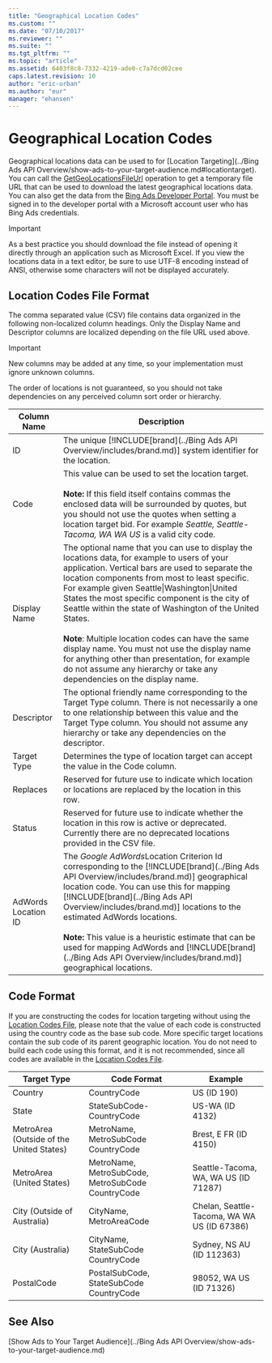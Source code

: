 ```yaml
---
title: "Geographical Location Codes"
ms.custom: ""
ms.date: "07/10/2017"
ms.reviewer: ""
ms.suite: ""
ms.tgt_pltfrm: ""
ms.topic: "article"
ms.assetid: 6403f8c8-7332-4219-ade0-c7a7dcd02cee
caps.latest.revision: 10
author: "eric-urban"
ms.author: "eur"
manager: "ehansen"
---
```

# Geographical Location Codes
Geographical locations data can be used to for [Location Targeting](../Bing Ads API Overview/show-ads-to-your-target-audience.md#locationtarget). You can call the [GetGeoLocationsFileUrl](http://msdn.microsoft.com/library/bing-ads-campaign-management-getgeolocationsfileurl.aspx) operation to get a temporary file URL that can be used to download the latest geographical locations data. You can also get the data from the [Bing Ads Developer Portal](https://developers.azure.bingads.microsoft.com/Account). You must be signed in to the developer portal with a Microsoft account user who has Bing Ads credentials. 

> [!IMPORTANT]
> As a best practice you should download the file instead of opening it directly through an application such as Microsoft Excel. If you view the locations data in a text editor, be sure to use UTF-8 encoding instead of ANSI, otherwise some characters will not be displayed accurately.

## <a name="fileformat"></a>Location Codes File Format
The comma separated value (CSV) file contains data organized in the following non-localized column headings. Only the Display Name and Descriptor columns are localized depending on the file URL used above.

> [!IMPORTANT]
> New columns may be added at any time, so your implementation must ignore unknown columns.
> 
> The order of locations is not guaranteed, so you should not take dependencies on any perceived column sort order or hierarchy.

|Column Name|Description|
|---------------|---------------|
|ID|The unique [!INCLUDE[brand](../Bing Ads API Overview/includes/brand.md)] system identifier for the location.|
|Code|This value can be used to set the location target.<br /><br />**Note:** If this field itself contains commas the enclosed data will be surrounded by quotes, but you should not use the quotes when setting a location target bid. For example *Seattle, Seattle-Tacoma, WA WA US* is a valid city code.|
|Display Name|The optional name that you can use to display the locations data, for example to users of your application. Vertical bars are used to separate the location components from most to least specific. For example given Seattle&#124;Washington&#124;United States the most specific component is the city of Seattle within the state of Washington of the United States.<br/><br/>**Note**: Multiple location codes can have the same display name. You must not use the display name for anything other than presentation, for example do not assume any hierarchy or take any dependencies on the display name.|
|Descriptor|The optional friendly name corresponding to the Target Type column. There is not necessarily a one to one relationship between this value and the Target Type column. You should not assume any hierarchy or take any dependencies on the descriptor.|
|Target Type|Determines the type of location target can accept the value in the Code column.|
|Replaces|Reserved for future use to indicate which location or locations are replaced by the location in this row.|
|Status|Reserved for future use to indicate whether the location in this row is active or deprecated. Currently there are no deprecated locations provided in the CSV file.|
|AdWords Location ID|The *Google AdWords*Location Criterion Id corresponding to the [!INCLUDE[brand](../Bing Ads API Overview/includes/brand.md)] geographical location code. You can use this for mapping [!INCLUDE[brand](../Bing Ads API Overview/includes/brand.md)] locations to the estimated AdWords locations.<br /><br />**Note:** This value is a heuristic estimate that can be used for mapping AdWords and [!INCLUDE[brand](../Bing Ads API Overview/includes/brand.md)] geographical locations.|

## <a name="codeformat"></a>Code Format
If you are constructing the codes for location targeting without using the [Location Codes File](#fileformat), please note that the value of each code is constructed using the country code as the base sub code. More specific target locations contain the sub code of its parent geographic location. You do not need to build each code using this format, and it is not recommended, since all codes are available in the [Location Codes File](#fileformat). 

Target Type  |Code Format  |Example  
---------|---------|---------
Country     |CountryCode         |US (ID 190)         
State     |StateSubCode-CountryCode         |US-WA (ID 4132)         
MetroArea (Outside of the United States)     |MetroName, MetroSubCode CountryCode         |Brest, E FR (ID 4150)         
MetroArea (United States)     |MetroName, MetroSubCode, MetroSubCode CountryCode         |Seattle-Tacoma, WA, WA US (ID 71287)         
City (Outside of Australia)     |CityName, MetroAreaCode         |Chelan, Seattle-Tacoma, WA WA US (ID 67386)         
City (Australia)     |CityName, StateSubCode CountryCode         |Sydney, NS AU (ID 112363)         
PostalCode     |PostalSubCode, StateSubCode CountryCode         |98052, WA US (ID 71326)         


## See Also
[Show Ads to Your Target Audience](../Bing Ads API Overview/show-ads-to-your-target-audience.md)  

